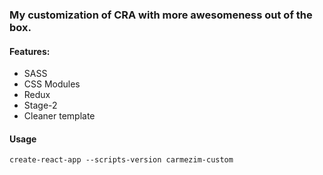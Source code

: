 
### My customization of CRA with more awesomeness out of the box.

#### Features:
- SASS
- CSS Modules
- Redux
- Stage-2
- Cleaner template
#### Usage
`create-react-app --scripts-version carmezim-custom`

